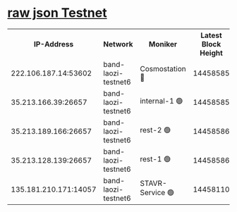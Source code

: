 
[raw json Testnet](https://rpc-check.bandt.stavr.tech/bandt/rpcbandt_result.json)
=

<table><tr><th>IP-Address</th><th>Network</th><th>Moniker</th><th>Latest Block Height</th><th>Earliest Block Height</th><th>Catching Up</th><th>Tx Index</th><th>Voting Power</th><th>Scan Time</th></tr><tr><td>222.106.187.14:53602</td><td>band-laozi-testnet6</td><td>Cosmostation 🔴</td><td>14458585</td><td>13177501</td><td>False</td><td>on</td><td>2203223</td><td>2024-01-02T12:45:07.369073660UTC</td></tr><tr><td>35.213.166.39:26657</td><td>band-laozi-testnet6</td><td>internal-1 🟢</td><td>14458585</td><td>14358585</td><td>False</td><td>on</td><td>0</td><td>2024-01-02T12:45:08.349760900UTC</td></tr><tr><td>35.213.189.166:26657</td><td>band-laozi-testnet6</td><td>rest-2 🟢</td><td>14458586</td><td>14358586</td><td>False</td><td>on</td><td>0</td><td>2024-01-02T12:45:09.304297104UTC</td></tr><tr><td>35.213.128.139:26657</td><td>band-laozi-testnet6</td><td>rest-1 🟢</td><td>14458586</td><td>14358586</td><td>False</td><td>on</td><td>0</td><td>2024-01-02T12:45:10.171739045UTC</td></tr><tr><td>135.181.210.171:14057</td><td>band-laozi-testnet6</td><td>STAVR-Service 🟢</td><td>14458110</td><td>14457001</td><td>False</td><td>on</td><td>0</td><td>2024-01-02T12:45:05.990232967UTC</td></tr></table>
